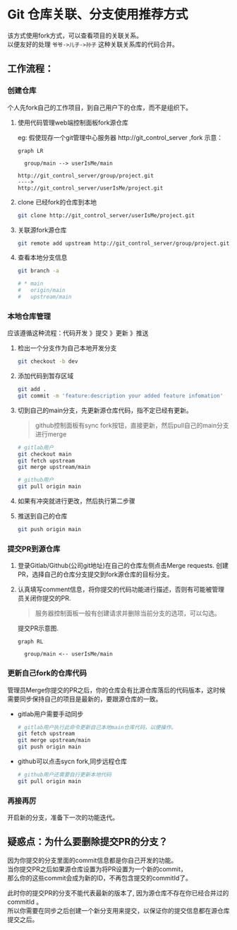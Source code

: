 # Git 仓库关联、分支使用推荐方式

该方式使用fork方式，可以查看项目的关联关系。  
以便友好的处理 `爷爷->儿子->孙子` 这种关联关系库的代码合并。

## 工作流程：

### 创建仓库
  
个人先fork自己的工作项目，到自己用户下的仓库，而不是组织下。  

1. 使用代码管理web端控制面板fork源仓库

    eg: 假使现存一个git管理中心服务器 http://git_control_server ,fork 示意：
    ```mermaid
    graph LR

      group/main --> userIsMe/main
    ```
    ```console
    http://git_control_server/group/project.git 
    ---->
    http://git_control_server/userIsMe/project.git
    ```
2. clone 已经fork的仓库到本地

    ```bash
    git clone http://git_control_server/userIsMe/project.git
    ```
3. 关联源fork源仓库

    ```bash
    git remote add upstream http://git_control_server/group/project.git
    ```

4. 查看本地分支信息

    ```bash
    git branch -a

    # * main
    #   origin/main
    #   upstream/main
    ```

### 本地仓库管理
  
应该遵循这种流程：代码开发 》提交 》更新 》推送

1. 检出一个分支作为自己本地开发分支
     
    ```bash
    git checkout -b dev
    ```

2. 添加代码到暂存区域

    ```bash
    git add .
    git commit -m 'feature:description your added feature infomation'
    ```

3. 切到自己的main分支，先更新源仓库代码，指不定已经有更新。
   
   > github控制面板有sync fork按钮，直接更新，然后pull自己的main分支进行merge
   
    ```bash
    # gitlab用户
    git checkout main
    git fetch upstream
    git merge upstream/main
    ```

    ```bash
    # github用户
    git pull origin main
    ```
4. 如果有冲突就进行更改，然后执行第二步骤
5. 推送到自己的仓库

    ```bash
    git push origin main
    ```

### 提交PR到源仓库
  
1. 登录Gitlab/Github(公司git地址)在自己的仓库左侧点击Merge requests. 创建PR，选择自己的仓库分支提交到fork源仓库的目标分支。  

2. 认真填写comment信息，将你提交的代码功能进行描述，否则有可能被管理员关闭你提交的PR.

    > 服务器控制面板一般有创建请求并删除当前分支的选项，可以勾选。

    提交PR示意图.  
    ```mermaid
    graph RL

      group/main <-- userIsMe/main
    ```

### 更新自己fork的仓库代码

 管理员Merge你提交的PR之后，你的仓库会有比源仓库落后的代码版本，这时候需要同步保持自己的项目是最新的，要跟源仓库的一致。

 * gitlab用户需要手动同步

    ```bash
    # gitlab用户执行此命令更新自己本地main仓库代码，以便操作。
    git fetch upstream
    git merge upstream/main
    git push origin main
    ```
  * github可以点击sycn fork,同步远程仓库
    ```bash
    # github用户还需要自行更新本地代码
    git pull origin main
    ```
### 再接再厉
 开启新的分支，准备下一次的功能迭代。


## 疑惑点：为什么要删除提交PR的分支？

因为你提交的分支里面的commit信息都是你自己开发的功能。  
当你提交PR之后如果源仓库设置为将PR设置为一个新的commit，  
那么你的这些commit会成为新的ID，不再包含提交的commitId了。   

此时你的提交PR的分支不能代表最新的版本了, 因为源仓库不存在你已经合并过的commitId 。  
所以你需要在同步之后创建一个新分支用来提交，以保证你的提交信息都在源仓库提交之后。  




